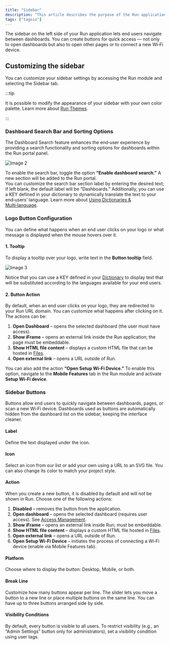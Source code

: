 ```yaml
---
title: "Sidebar"
description: "This article describes the purpose of the Run application sidebar and how to customize it, including creating quick-access buttons and changing appearance settings."
tags: ["tagoio"]
---
```

The sidebar on the left side of your Run application lets end users navigate between dashboards. You can create buttons for quick access — not only to open dashboards but also to open other pages or to connect a new Wi‑Fi device.

## Customizing the sidebar
You can customize your sidebar settings by accessing the Run module and selecting the Sidebar tab.

<!-- Image placeholder removed for build -->

:::tip

It is possible to modify the appearance of your sidebar with your own color palette. Learn more about [Run Themes](/docs/tagoio/tagorun/getting-started/run-theme).

:::

### Dashboard Search Bar and Sorting Options
The Dashboard Search feature enhances the end‑user experience by providing a search functionality and sorting options for dashboards within the Run portal panel.

![Image 2](/docs_imagem/tagoio/external-8ae4366e.png)

To enable the search bar, toggle the option **“Enable dashboard search.”** A new section will be added to the Run portal.  
You can customize the search bar section label by entering the desired text; if left blank, the default label will be “Dashboards.” Additionally, you can use a KEY defined in your dictionary to dynamically translate the text to your end‑users’ language. Learn more about [Using Dictionaries & Multi‑language](/docs/tagoio/tagorun/dictionaries/using-dictionaries-multi-language).

### Logo Button Configuration
You can define what happens when an end user clicks on your logo or what message is displayed when the mouse hovers over it.

#### 1. Tooltip
To display a tooltip over your logo, write text in the **Button tooltip** field.

![Image 3](/docs_imagem/tagoio/external-2aac36db.png)


Notice that you can use a KEY defined in your [Dictionary](/docs/tagoio/tagorun/getting-started/dictionaries) to display text that will be substituted according to the languages available for your end users.

#### 2. Button Action
By default, when an end user clicks on your logo, they are redirected to your Run URL domain. You can customize what happens after clicking on it. The actions can be:

1. **Open Dashboard** – opens the selected dashboard (the user must have access).
2. **Show iFrame** – opens an external link inside the Run application; the page must be embeddable.
3. **Show HTML file content** – displays a custom HTML file that can be hosted in [Files](/docs/tagoio/files).
4. **Open external link** – opens a URL outside of Run.

You can also add the action **“Open Setup Wi‑Fi Device.”** To enable this option, navigate to the **Mobile Features** tab in the Run module and activate **Setup Wi‑Fi device**.

### Sidebar Buttons
Buttons allow end users to quickly navigate between dashboards, pages, or scan a new Wi‑Fi device. Dashboards used as buttons are automatically hidden from the dashboard list on the sidebar, keeping the interface cleaner.

#### Label
Define the text displayed under the icon.

#### Icon
Select an icon from our list or add your own using a URL to an SVG file. You can also change its color to match your project style.

#### Action
When you create a new button, it is disabled by default and will not be shown in Run. Choose one of the following actions:

1. **Disabled** – removes the button from the application.
2. **Open dashboard** – opens the selected dashboard (requires user access). See [Access Management](/docs/tagoio/tagorun/access-management/).
3. **Show iFrame** – opens an external link inside Run; must be embeddable.
4. **Show HTML file content** – displays a custom HTML file hosted in [Files](/docs/tagoio/files).
5. **Open external link** – opens a URL outside of Run.
6. **Open Setup Wi‑Fi Device** – initiates the process of connecting a Wi‑Fi device (enable via Mobile Features tab).

#### Platform
Choose where to display the button: Desktop, Mobile, or both.

#### Break Line
Customize how many buttons appear per line. The slider lets you move a button to a new line or place multiple buttons on the same line. You can have up to three buttons arranged side by side.


#### Visibility Conditions
By default, every button is visible to all users. To restrict visibility (e.g., an “Admin Settings” button only for administrators), set a visibility condition using user tags.